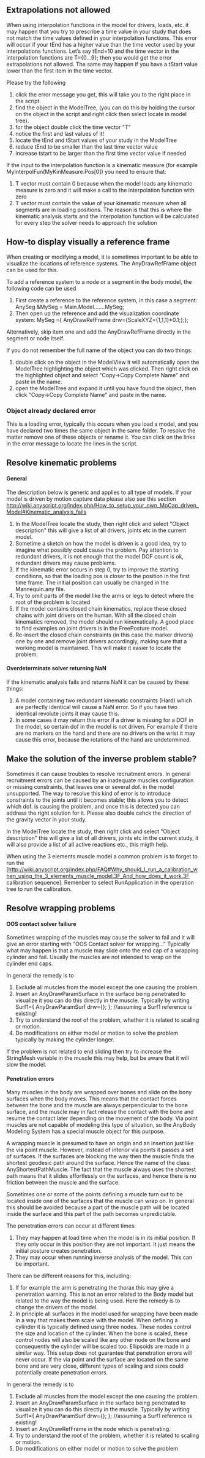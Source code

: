Extrapolations not allowed
---

When using interpolation functions in the model for drivers, loads, etc. it may happen that you try to prescribe a time value in your study that does not match the time values defined in your interpolation functions. This error will occur if your tEnd has a higher value than the time vector used by your interpolations functions. Let’s say tEnd=10 and the time vector in the interpolation functions are T={0...9}; then you would get the error extrapolations not allowed. The same may happen if you have a tStart value lower than the first item in the time vector. 

Please try the following
1. click the error message you get, this will take you to the right place in the script.
2. find the object in the ModelTree, (you can do this by holding the cursor on the object in the script and right click then select locate in model tree).
3. for the object double click the time vector "T"
4. notice the first and last values of it!
5. locate the tEnd and tStart values of your study in the ModelTree 
6. reduce tEnd to be smaller than the last time vector value
7. increase tstart to be larger than the first time vector value if needed


If the input to the interpolation function is a kinematic measure (for example MyInterpolFun(MyKinMeasure.Pos[0]) you need to ensure that:
1. T vector must contain 0 because when the model loads any kinematic measure is zero and it will make a call to the interpolation function with zero
2. T vector must contain the value of your kinematic measure when all segments are in loading positions. The reason is that this is where the kinematic analysis starts and the interpolation function will be calculated for every step the solver needs to approach the solution

How-to display visually a reference frame 
---
When creating or modifying a model, it is sometimes important to be able to visualize the locations of reference systems. 
The AnyDrawRefFrame object can be used for this.

To add a reference system to a node or a segment in the body model, the following code can be used

1. First create a reference to the reference system, in this case a segment: AnySeg &MySeg  = Main.Model.......MySeg;
2. Then open up the reference and add the visualization coordinate system: MySeg ={ AnyDrawRefFrame drw={ScaleXYZ={1,1,1}*0.1;};};

Alternatively, skip item one and add the AnyDrawRefFrame directly in the segment or node itself.

If you do not remember the full name of the object you can do two things:
1. double click on the object in the ModelView it will automatically open the ModelTree highlighting the object which was clicked. Then right click on the highlighted object and select "Copy->Copy Complete Name" and paste in the name.
2. open the ModelTree and expand it until you have found the object, then click "Copy->Copy Complete Name" and paste in the name.

### Object already declared error
This is a loading error, typically this occurs when you load a model, and you have declared two times the same object in the same folder. To resolve the matter remove one of these objects or rename it. You can click on the links in the error message to locate the lines in the script.

Resolve kinematic problems
---

#### General

The description below is generic and applies to all type of models. If your model is driven by motion capture data please also see this section http://wiki.anyscript.org/index.php/How_to_setup_your_own_MoCap_driven_Model#Kinematic_analysis_fails

1. In the ModelTree locate the study, then right click and select "Object description" this will give a list of all drivers, joints etc in the current model.
2. Sometime a sketch on how the model is driven is a good idea, try to imagine what possibly could cause the problem. Pay attention to redundant drivers, it is not enough that the model DOF count is ok, redundant drivers may cause problems. 
3. If the kinematic error occurs in step 0, try to improve the starting conditions, so that the loading pos is closer to the position in the first time frame. The initial position can usually be changed in the Mannequin.any file.
4. Try to omit parts of the model like the arms or legs to detect where the root of the problem is located
5. If the model contains closed chain kinematics, replace these closed chains with joint drivers on the human. With all the closed chain kinematics removed, the model should run kinematically. A good place to find examples on joint drivers is in the FreePosture model.
6. Re-insert the closed chain constraints (in this case the marker drivers) one by one and remove joint drivers accordingly, making sure that a working model is maintained. This will make it easier to locate the problem.

#### Overdeterminate solver returning NaN
If the kinematic analysis fails and returns NaN it can be caused by these things:
1. A model containing two redundant kinematic constraints (Hard) which are perfectly identical will cause a NaN error. So if you have two identical revolute joints it may cause this. 
2. In some cases it may return this error if a driver is missing for a DOF in the model, so certain dof in the model is not driven. For example if there are no markers on the hand and there are no drivers on the wrist it may cause this error, because the rotations of the hand are undetermined.

Make the solution of the inverse problem stable?
---

Sometimes it can cause troubles to resolve recruitment errors. In general recruitment errors can be caused by an inadequate muscles configuration or missing constraints, that leaves one or several dof. in the model unsupported. The way to resolve this kind of error is to introduce constraints to the joints until it becomes stable; this allows you to detect which dof. is causing the problem, and once this is detected you can address the right solution for it. Please also double cehck the direction of the gravity vector in your study.

In the ModelTree locate the study, then right click and select "Object description" this will give a list of all drivers, joints etc in the current study, it will also provide a list of all active reactions etc., this migth help.

When using the 3 elements muscle model a common problem is to forget to run the [http://wiki.anyscript.org/index.php/FAQ#Why_should_I_run_a_calibration_when_using_the_3_elements_muscle_model.3F_And_how_does_it_work.3F calibration sequence]. Remenber to select RunApplication in the operation tree to run the calibration.

Resolve wrapping problems
---

#### OOS contact solver failiure

Sometimes wrapping of the muscles may cause the solver to fail and it will give an error starting with "OOS Contact solver for wrapping..."
Typically what may happen is that a muscle may slide onto the end cap of a wrapping cylinder and fail. Usually the muscles are not intended to wrap on the cylinder end caps.  

In general the remedy is to 
1. Exclude all muscles from the model except the one causing the problem.
2. Insert an AnyDrawParamSurface in the surface being penetrated to visualize it you can do this directly in the muscle. Typically by writing Surf1={ AnyDrawParamSurf drw={}; }; //assuming a Surf1 reference is existing! 
3. Try to understand the root of the problem, whether it is related to scaling or motion. 
4. Do modifications on either model or motion to solve the problem typically by making the cylinder longer.

If the problem is not related to end sliding then try to increase the StringMesh variable in the muscle this may help, but be aware that it will slow the model.

#### Penetration errors

Many muscles in the body are wrapped over bones and slide on the bony surfaces when the body moves. This means that the contact forces between the bone and the muscle are always perpendicular to the bone surface, and the muscle may in fact release the contact with the bone and resume the contact later depending on the movement of the body. Via point muscles are not capable of modeling this type of situation, so the AnyBody Modeling System has a special muscle object for this purpose.

A wrapping muscle is presumed to have an origin and an insertion just like the via point muscle. However, instead of interior via points it passes a set of surfaces. If the surfaces are blocking the way then the muscle finds the shortest geodesic path around the surface. Hence the name of the class: AnyShortestPathMuscle. The fact that the muscle always uses the shortest path means that it slides effortlessly on the surfaces, and hence there is no friction between the muscle and the surface.  

Sometimes one or some of the points defining a muscle turn out to be located inside one of the surfaces that the muscle can wrap on. In general this should be avoided because a part of the muscle path will be located inside the surface and this part of the path becomes unpredictable.

The penetration errors can occur at different times:
1. They may happen at load time when the model is in its initial position. If they only occur in this position they are not important. It just means the initial posture creates penetration. 
2. They may occur when running inverse analysis of the model. This can be important.

There can be different reasons for this, including:
1. If for example the arm is penetrating the thorax this may give a penetration warning. This is not an error related to the Body model but related to the way the model is being used. Here the remedy is to change the drivers of the model. 
2. In principle all surfaces in the model used for wrapping have been made in a way that makes them scale with the model. When defining a cylinder it is typically defined using three nodes. These nodes control the size and location of the cylinder. When the bone is scaled, these control nodes will also be scaled like any other node on the bone and consequently the cylinder will be scaled too. Ellipsoids are made in a similar way. This setup does not guarantee that penetration errors will never occur. If the via point and the surface are located on the same bone and are very close, different types of scaling and sizes could potentially create penetration errors. 

In general the remedy is to 
1. Exclude all muscles from the model except the one causing the problem.
2. Insert an AnyDrawParamSurface in the surface being penetrated to visualize it you can do this directly in the muscle. Typically by writing Surf1={ AnyDrawParamSurf drw={}; }; //assuming a Surf1 reference is existing! 
3. Insert an AnyDrawRefFrame in the node which is penetrating. 
4. Try to understand the root of the problem, whether it is related to scaling or motion. 
5. Do modifications on either model or motion to solve the problem
